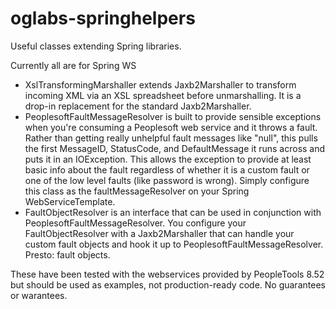 oglabs-springhelpers
====================

Useful classes extending Spring libraries.

Currently all are for Spring WS

- XslTransformingMarshaller extends Jaxb2Marshaller to transform incoming XML via an XSL spreadsheet before unmarshalling. It is a drop-in replacement for the standard Jaxb2Marshaller.
- PeoplesoftFaultMessageResolver is built to provide sensible exceptions when you're consuming a Peoplesoft web service and it throws a fault. Rather than getting really unhelpful fault messages like "null", this pulls the first MessageID, StatusCode, and DefaultMessage it runs across and puts it in an IOException. This allows the exception to provide at least basic info about the fault regardless of whether it is a custom fault or one of the low level faults (like password is wrong). Simply configure this class as the faultMessageResolver on your Spring WebServiceTemplate.
- FaultObjectResolver is an interface that can be used in conjunction with PeoplesoftFaultMessageResolver. You configure your FaultObjectResolver with a Jaxb2Marshaller that can handle your custom fault objects and hook it up to PeoplesoftFaultMessageResolver. Presto: fault objects.

These have been tested with the webservices provided by PeopleTools 8.52 but should be used as examples, not production-ready code. No guarantees or warantees.